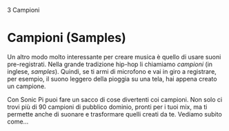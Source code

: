 3 Campioni

# Campioni (Samples)

Un altro modo molto interessante per creare musica è quello di usare suoni pre-registrati. Nella grande tradizione hip-hop li chiamiamo *campioni* (in inglese, *samples*). Quindi, se ti armi di microfono e vai in giro a registrare, per esempio, il suono leggero della pioggia su una tela, hai appena creato un campione.

Con Sonic Pi puoi fare un sacco di cose divertenti coi campioni. Non solo ci trovi più di 90 campioni di pubblico dominio, pronti per i tuoi mix, ma ti permette anche di suonare e trasformare quelli creati da te. Vediamo subito come...
